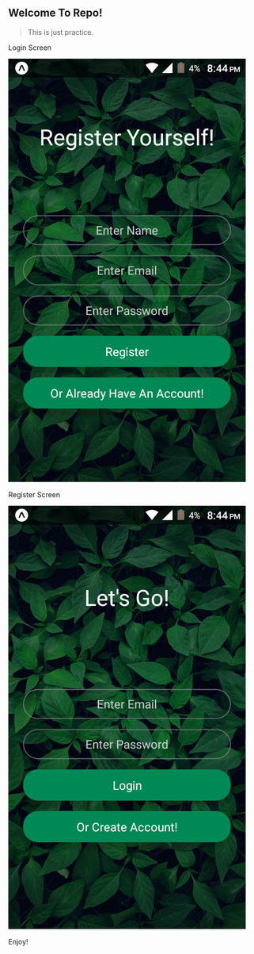 ## Welcome To Repo!

> This is just practice.

Login Screen

![Markdown Logo](./app/assets/login-screen.png "Login Screen")

Register Screen

![Markdown Logo](./app/assets/registration-screen.png "Register Screen")

Enjoy!